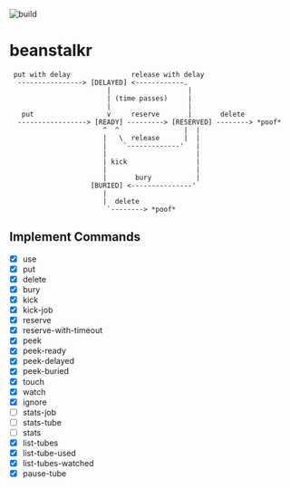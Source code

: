 ![build](https://github.com/laohanlinux/beanstalkr/workflows/build/badge.svg)

# beanstalkr

``` action
 put with delay               release with delay
  ----------------> [DELAYED] <------------.
                        |                   |
                        | (time passes)     |
                        |                   |
   put                  v     reserve       |       delete
  -----------------> [READY] ---------> [RESERVED] --------> *poof*
                       ^  ^                |  |
                       |   \  release      |  |
                       |    `-------------'   |
                       |                      |
                       | kick                 |
                       |                      |
                       |       bury           |
                    [BURIED] <---------------'
                       |
                       |  delete
                        `--------> *poof*
```

## Implement Commands

- [x] use
- [x] put
- [x] delete
- [x] bury
- [x] kick
- [x] kick-job
- [x] reserve
- [x] reserve-with-timeout
- [x] peek
- [x] peek-ready
- [x] peek-delayed
- [x] peek-buried
- [x] touch
- [x] watch
- [x] ignore
- [ ] stats-job
- [ ] stats-tube
- [ ] stats
- [x] list-tubes
- [x] list-tube-used
- [x] list-tubes-watched
- [x] pause-tube
